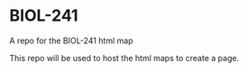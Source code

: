 # BIOL-241
A repo for the BIOL-241 html map

This repo will be used to host the html maps to create a page.
